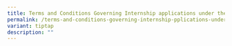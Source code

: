 ```yaml
---
title: Terms and Conditions Governing Internship applications under the GRT programme
permalink: /terms-and-conditions-governing-internship-pplications-under-the-grt-programme/
variant: tiptap
description: ""
---
```


